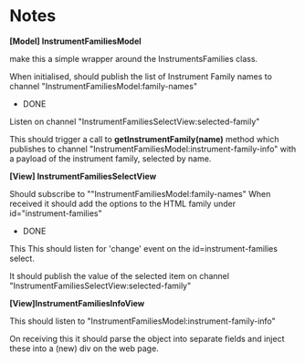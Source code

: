 Notes
=====

**[Model] InstrumentFamiliesModel**

make this a simple wrapper around the InstrumentsFamilies class.

When initialised, should publish the list of Instrument Family names to channel "InstrumentFamiliesModel:family-names"
- DONE

Listen on channel "InstrumentFamiliesSelectView:selected-family"

This should trigger a call to **getInstrumentFamily(name)** method which publishes to channel "InstrumentFamiliesModel:instrument-family-info" with a payload of the instrument family, selected by name.


**[View] InstrumentFamiliesSelectView**

Should subscribe to ""InstrumentFamiliesModel:family-names"
When received it should add the options to the HTML family under id="instrument-families"
- DONE

This
This should listen for 'change' event on the id=instrument-families select.

It should publish the value of the selected item on channel "InstrumentFamiliesSelectView:selected-family"

**[View]InstrumentFamiliesInfoView**

This should listen to "InstrumentFamiliesModel:instrument-family-info"

On receiving this it should parse the object into separate fields and inject these into a (new) div on the web page.
